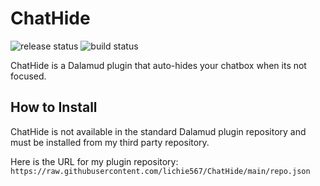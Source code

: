 # ChatHide

![release status](https://github.com/lichie567/ChatHide/actions/workflows/release.yml/badge.svg)
![build status](https://github.com/lichie567/ChatHide/actions/workflows/build-debug.yml/badge.svg?branch=main)

ChatHide is a Dalamud plugin that auto-hides your chatbox when its not focused.

## How to Install

ChatHide is not available in the standard Dalamud plugin repository and must be installed from my third party repository.

Here is the URL for my plugin repository: `https://raw.githubusercontent.com/lichie567/ChatHide/main/repo.json`